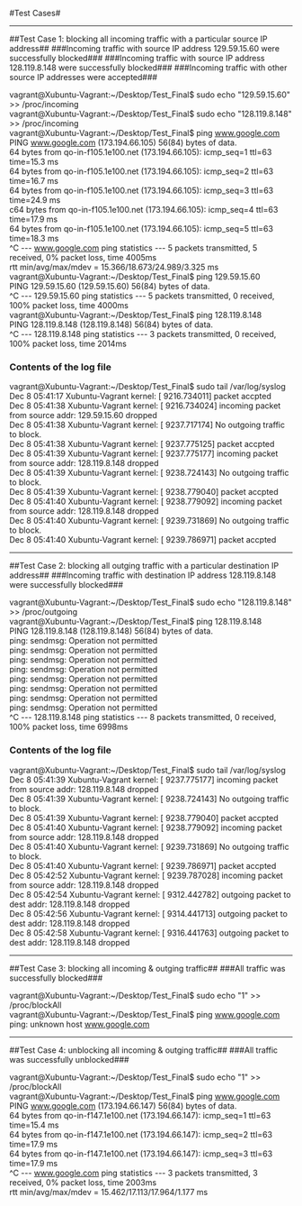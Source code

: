 
#Test Cases#

__________________________________________________________________________________________________________________
##Test Case 1: blocking all incoming traffic with a particular source IP address##
###Incoming traffic with source IP address 129.59.15.60 were successfully blocked###
###Incoming traffic with source IP address 128.119.8.148 were successfully blocked###
###Incoming traffic with other source IP addresses were accepted###

vagrant@Xubuntu-Vagrant:~/Desktop/Test_Final$ sudo echo "129.59.15.60" >> /proc/incoming <br />
vagrant@Xubuntu-Vagrant:~/Desktop/Test_Final$ sudo echo "128.119.8.148" >> /proc/incoming <br />
vagrant@Xubuntu-Vagrant:~/Desktop/Test_Final$ ping www.google.com <br />
PING www.google.com (173.194.66.105) 56(84) bytes of data. <br />
64 bytes from qo-in-f105.1e100.net (173.194.66.105): icmp_seq=1 ttl=63 time=15.3 ms <br />
64 bytes from qo-in-f105.1e100.net (173.194.66.105): icmp_seq=2 ttl=63 time=16.7 ms <br />
64 bytes from qo-in-f105.1e100.net (173.194.66.105): icmp_seq=3 ttl=63 time=24.9 ms <br />
c64 bytes from qo-in-f105.1e100.net (173.194.66.105): icmp_seq=4 ttl=63 time=17.9 ms <br />
64 bytes from qo-in-f105.1e100.net (173.194.66.105): icmp_seq=5 ttl=63 time=18.3 ms <br />
^C
--- www.google.com ping statistics ---
5 packets transmitted, 5 received, 0% packet loss, time 4005ms <br />
rtt min/avg/max/mdev = 15.366/18.673/24.989/3.325 ms <br />
vagrant@Xubuntu-Vagrant:~/Desktop/Test_Final$ ping 129.59.15.60 <br />
PING 129.59.15.60 (129.59.15.60) 56(84) bytes of data. <br />
^C
--- 129.59.15.60 ping statistics ---
5 packets transmitted, 0 received, 100% packet loss, time 4000ms   <br />
vagrant@Xubuntu-Vagrant:~/Desktop/Test_Final$ ping 128.119.8.148 <br />
PING 128.119.8.148 (128.119.8.148) 56(84) bytes of data. <br />
^C
--- 128.119.8.148 ping statistics ---
3 packets transmitted, 0 received, 100% packet loss, time 2014ms 


### Contents of the log file ###
vagrant@Xubuntu-Vagrant:~/Desktop/Test_Final$ sudo tail /var/log/syslog <br />
Dec  8 05:41:17 Xubuntu-Vagrant kernel: [ 9216.734011] packet accpted<br />
Dec  8 05:41:38 Xubuntu-Vagrant kernel: [ 9216.734024] incoming packet from source addr: 129.59.15.60 dropped <br />
Dec  8 05:41:38 Xubuntu-Vagrant kernel: [ 9237.717174] No outgoing traffic to block. <br />
Dec  8 05:41:38 Xubuntu-Vagrant kernel: [ 9237.775125] packet accpted <br />
Dec  8 05:41:39 Xubuntu-Vagrant kernel: [ 9237.775177] incoming packet from source addr: 128.119.8.148 dropped <br />
Dec  8 05:41:39 Xubuntu-Vagrant kernel: [ 9238.724143] No outgoing traffic to block. <br />
Dec  8 05:41:39 Xubuntu-Vagrant kernel: [ 9238.779040] packet accpted <br />
Dec  8 05:41:40 Xubuntu-Vagrant kernel: [ 9238.779092] incoming packet from source addr: 128.119.8.148 dropped <br />
Dec  8 05:41:40 Xubuntu-Vagrant kernel: [ 9239.731869] No outgoing traffic to block. <br />
Dec  8 05:41:40 Xubuntu-Vagrant kernel: [ 9239.786971] packet accpted <br />



__________________________________________________________________________________________________________________
##Test Case 2: blocking all outging traffic with a particular destination IP address##
###Incoming traffic with destination IP address 128.119.8.148 were successfully blocked###

vagrant@Xubuntu-Vagrant:~/Desktop/Test_Final$ sudo echo "128.119.8.148" >> /proc/outgoing <br />
vagrant@Xubuntu-Vagrant:~/Desktop/Test_Final$ ping 128.119.8.148 <br />
PING 128.119.8.148 (128.119.8.148) 56(84) bytes of data. <br />
ping: sendmsg: Operation not permitted <br />
ping: sendmsg: Operation not permitted <br />
ping: sendmsg: Operation not permitted <br />
ping: sendmsg: Operation not permitted <br />
ping: sendmsg: Operation not permitted <br />
ping: sendmsg: Operation not permitted <br />
ping: sendmsg: Operation not permitted <br />
ping: sendmsg: Operation not permitted <br />
^C
--- 128.119.8.148 ping statistics ---
8 packets transmitted, 0 received, 100% packet loss, time 6998ms  


### Contents of the log file ###
vagrant@Xubuntu-Vagrant:~/Desktop/Test_Final$ sudo tail /var/log/syslog <br />
Dec  8 05:41:39 Xubuntu-Vagrant kernel: [ 9237.775177] incoming packet from source addr: 128.119.8.148 dropped <br />
Dec  8 05:41:39 Xubuntu-Vagrant kernel: [ 9238.724143] No outgoing traffic to block. <br />
Dec  8 05:41:39 Xubuntu-Vagrant kernel: [ 9238.779040] packet accpted <br />
Dec  8 05:41:40 Xubuntu-Vagrant kernel: [ 9238.779092] incoming packet from source addr: 128.119.8.148 dropped <br />
Dec  8 05:41:40 Xubuntu-Vagrant kernel: [ 9239.731869] No outgoing traffic to block. <br />
Dec  8 05:41:40 Xubuntu-Vagrant kernel: [ 9239.786971] packet accpted <br />
Dec  8 05:42:52 Xubuntu-Vagrant kernel: [ 9239.787028] incoming packet from source addr: 128.119.8.148 dropped <br />
Dec  8 05:42:54 Xubuntu-Vagrant kernel: [ 9312.442782] outgoing packet to dest addr: 128.119.8.148 dropped <br />
Dec  8 05:42:56 Xubuntu-Vagrant kernel: [ 9314.441713] outgoing packet to dest addr: 128.119.8.148 dropped <br />
Dec  8 05:42:58 Xubuntu-Vagrant kernel: [ 9316.441763] outgoing packet to dest addr: 128.119.8.148 dropped <br />



__________________________________________________________________________________________________________________
##Test Case 3: blocking all incoming & outging traffic##
###All traffic was successfully blocked###

vagrant@Xubuntu-Vagrant:~/Desktop/Test_Final$ sudo echo "1" >> /proc/blockAll <br />
vagrant@Xubuntu-Vagrant:~/Desktop/Test_Final$ ping www.google.com <br />
ping: unknown host www.google.com <br />



__________________________________________________________________________________________________________________
##Test Case 4: unblocking all incoming & outging traffic##
###All traffic was successfully unblocked###

vagrant@Xubuntu-Vagrant:~/Desktop/Test_Final$ sudo echo "1" >> /proc/blockAll <br />
vagrant@Xubuntu-Vagrant:~/Desktop/Test_Final$ ping www.google.com <br />
PING www.google.com (173.194.66.147) 56(84) bytes of data. <br />
64 bytes from qo-in-f147.1e100.net (173.194.66.147): icmp_seq=1 ttl=63 time=15.4 ms <br />
64 bytes from qo-in-f147.1e100.net (173.194.66.147): icmp_seq=2 ttl=63 time=17.9 ms <br />
64 bytes from qo-in-f147.1e100.net (173.194.66.147): icmp_seq=3 ttl=63 time=17.9 ms <br />
^C
--- www.google.com ping statistics ---
3 packets transmitted, 3 received, 0% packet loss, time 2003ms  <br />
rtt min/avg/max/mdev = 15.462/17.113/17.964/1.177 ms <br />
